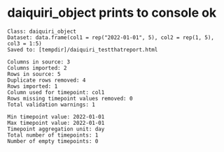# daiquiri_object prints to console ok

    Class: daiquiri_object
    Dataset: data.frame(col1 = rep("2022-01-01", 5), col2 = rep(1, 5), col3 = 1:5) 
    Saved to: [tempdir]/daiquiri_testthatreport.html 
    
    Columns in source: 3 
    Columns imported: 2 
    Rows in source: 5 
    Duplicate rows removed: 4 
    Rows imported: 1 
    Column used for timepoint: col1 
    Rows missing timepoint values removed: 0 
    Total validation warnings: 1 
    
    Min timepoint value: 2022-01-01 
    Max timepoint value: 2022-01-01 
    Timepoint aggregation unit: day 
    Total number of timepoints: 1 
    Number of empty timepoints: 0 


